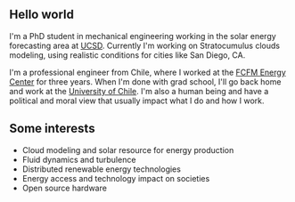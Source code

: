 ## Hello world
I'm a PhD student in mechanical engineering working in the solar energy forecasting area at [UCSD](http://solar.ucsd.edu). Currently I'm working on Stratocumulus clouds modeling, using realistic conditions for cities like San Diego, CA.

I'm a professional engineer from Chile, where I worked at the [FCFM Energy Center](http://www.centroenergia.cl) for three years. When I'm done with grad school, I'll go back home and work at the [University of Chile](http://www.dimec.uchile.cl). I'm also a human being and have a political and moral view that usually impact what I do and how I work.

## Some interests
* Cloud modeling and solar resource for energy production
* Fluid dynamics and turbulence
* Distributed renewable energy technologies
* Energy access and technology impact on societies
* Open source hardware
